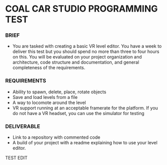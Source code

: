 # COAL CAR STUDIO PROGRAMMING TEST 

### BRIEF

- You are tasked with creating a basic VR level editor. You have a week to deliver this test but you should spend no more than three to four hours on this. You will be evaluated on your project organization and architecture, code structure and documentation, and general completeness of the requirements. 

### REQUIREMENTS 

- Ability to spawn, delete, place, rotate objects
- Save and load levels from a file
- A way to locomote around the level
- VR support running at an acceptable framerate for the platform. If you do not have a VR headset, you can use the simulator for testing

### DELIVERABLE

- Link to a repository with commented code 
- A build of your project with a readme explaining how to use your level editor. 


TEST EDIT
